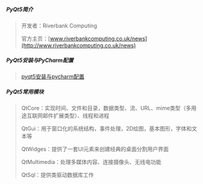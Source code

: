 ##### PyQt5简介

> 开发者：Riverbank Computing
>
> 官方主页：[www.riverbankcomputing.co.uk/news](http://www.riverbankcomputing.co.uk/news)



##### PyQt5安装与PyCharm配置

> [pyqt5安装与pycharm配置](https://blog.csdn.net/stormdony/article/details/80400032)



##### PyQt5常用模块

> QtCore：实现时间、文件和目录，数据类型、流、URL、mime类型（多用途互联网邮件扩展类型）、线程和进程
>
> QtGui：用于窗口化的系统结构，事件处理，2D绘图，基本图形，字体和文本等
>
> QtWidges：提供了一套UI元素来创建经典的桌面分割用户界面
>
> QtMultimedia：处理多媒体内容、连接摄像头、无线电功能
>
> QtSql：提供类驱动数据库工作

